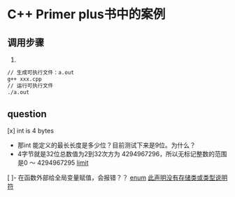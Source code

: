 # C++ Primer plus书中的案例

## 调用步骤

1.

``` bash
// 生成可执行文件：a.out
g++ xxx.cpp
// 运行可执行文件
./a.out
```

## question

[x] int is  4 bytes

- 那int 能定义的最长长度是多少位？目前测试下来是9位。为什么？
- 4字节就是32位总数值为2到32次方为 4294967296，所以无标记整数的范围是0 ～ 4294967295 [limit](./03.handle-data/01.limits.cpp)

[ ]- 在函数外部给全局变量赋值，会报错？？
  [enum](./04.composite-type/06.enum.cpp)
  [此声明没有存储类或类型说明符](https://blog.csdn.net/qq_34911636/article/details/93162912)
